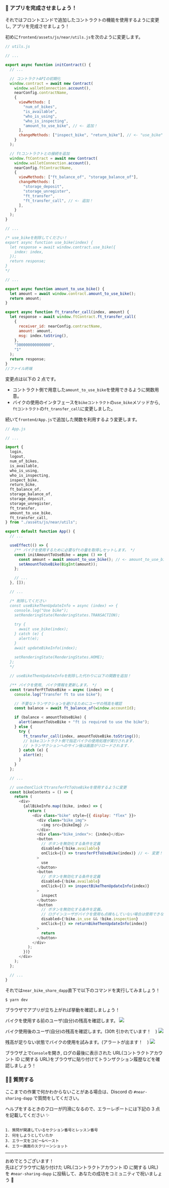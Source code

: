 ### 🚀 アプリを完成させましょう！

それではフロントエンドで追加したコントラクトの機能を使用するように変更し,
アプリを完成させましょう！

初めに`frontend/assets/js/near/utils.js`を次のように変更します。

```js
// utils.js

// ...

export async function initContract() {
  // ...

  // コントラクトAPIの初期化
  window.contract = await new Contract(
    window.walletConnection.account(),
    nearConfig.contractName,
    {
      viewMethods: [
        "num_of_bikes",
        "is_available",
        "who_is_using",
        "who_is_inspecting",
        "amount_to_use_bike", // <- 追加！
      ],
      changeMethods: ["inspect_bike", "return_bike"], // <- "use_bike" 削除
    }
  );

  // ftコントラクトとの接続を追加
  window.ftContract = await new Contract(
    window.walletConnection.account(),
    nearConfig.ftContractName,
    {
      viewMethods: ["ft_balance_of", "storage_balance_of"],
      changeMethods: [
        "storage_deposit",
        "storage_unregister",
        "ft_transfer",
        "ft_transfer_call", // <- 追加！
      ],
    }
  );
}

// ...

/* use_bikeを削除してください！
export async function use_bike(index) {
  let response = await window.contract.use_bike({
    index: index,
  });
  return response;
}
*/

// ...

export async function amount_to_use_bike() {
  let amount = await window.contract.amount_to_use_bike();
  return amount;
}

export async function ft_transfer_call(index, amount) {
  let response = await window.ftContract.ft_transfer_call(
    {
      receiver_id: nearConfig.contractName,
      amount: amount,
      msg: index.toString(),
    },
    "300000000000000",
    "1"
  );
  return response;
}
//ファイル終端
```

変更点は以下の 2 点です。

- コントラクト側で用意した`amount_to_use_bike`を使用できるように関数用意。
- バイクの使用のインタフェースを`bikeコントラクト`の`use_bike`メソッドから,  
  `ftコントラクト`の`ft_transfer_call`に変更しました。

続いて`frontend/App.js`で追加した関数を利用するよう変更します。

```js
// App.js

// ...

import {
  login,
  logout,
  num_of_bikes,
  is_available,
  who_is_using,
  who_is_inspecting,
  inspect_bike,
  return_bike,
  ft_balance_of,
  storage_balance_of,
  storage_deposit,
  storage_unregister,
  ft_transfer,
  amount_to_use_bike,
  ft_transfer_call,
} from "./assets/js/near/utils";

export default function App() {
  // ...

  useEffect(() => {
    /** バイクを使用するために必要なftの量を取得しセットします。 */
    const initAmountToUseBike = async () => {
      const amount = await amount_to_use_bike(); // <- amount_to_use_bike()使用
      setAmountToUseBike(BigInt(amount));
    };

    // ...
  }, []);

  // ...

  /* 削除してください
  const useBikeThenUpdateInfo = async (index) => {
    console.log("Use bike");
    setRenderingState(RenderingStates.TRANSACTION);
  
    try {
      await use_bike(index);
    } catch (e) {
      alert(e);
    }
    await updateBikeInfo(index);
  
    setRenderingState(RenderingStates.HOME);
  };
  */

  // useBikeThenUpdateInfoを削除した代わりに以下の関数を追加！

  /** バイクを使用, バイク情報を更新します。 */
  const transferFtToUseBike = async (index) => {
    console.log("Transfer ft to use bike");

    // 不要なトランザクションを避けるためにユーザの残高を確認
    const balance = await ft_balance_of(window.accountId);

    if (balance < amountToUseBike) {
      alert(amountToUseBike + "ft is required to use the bike");
    } else {
      try {
        ft_transfer_call(index, amountToUseBike.toString());
        // bikeコントラクト側で指定バイクの使用処理が実行されます.
        // トランザクションへのサイン後は画面がリロードされます.
      } catch (e) {
        alert(e);
      }
    }
  };

  // ...

  // useのonClickでtransferFtToUseBikeを使用するように変更
  const bikeContents = () => {
    return (
      <div>
        {allBikeInfo.map((bike, index) => {
          return (
            <div class="bike" style={{ display: "flex" }}>
              <div class="bike_img">
                <img src={bikeImg} />
              </div>
              <div class="bike_index">: {index}</div>
              <button
                // ボタンを無効化する条件を定義
                disabled={!bike.available}
                onClick={() => transferFtToUseBike(index)} // <- 変更！
              >
                use
              </button>
              <button
                // ボタンを無効化する条件を定義
                disabled={!bike.available}
                onClick={() => inspectBikeThenUpdateInfo(index)}
              >
                inspect
              </button>
              <button
                // ボタンを無効化する条件を定義。
                // ログインユーザがバイクを使用も点検もしていない場合は使用できないようにしています。
                disabled={!bike.in_use && !bike.inspection}
                onClick={() => returnBikeThenUpdateInfo(index)}
              >
                return
              </button>
            </div>
          );
        })}
      </div>
    );
  };

  // ...
}
```

それでは`near_bike_share_dapp`直下で以下のコマンドを実行してみましょう！

```
$ yarn dev
```

ブラウザでアプリが立ち上がれば挙動を確認しましょう！

バイクを使用する前のユーザ(自分)の残高を確認します。
![](/public/images/403-NEAR-Sharing-Economy/section-4/4_1_1.png)

バイク使用後のユーザ(自分)の残高を確認します。(30ft 引かれています！　)
![](/public/images/403-NEAR-Sharing-Economy/section-4/4_1_2.png)

残高が足りない状態でバイクの使用を試みます。(アラートが出ます！　)
![](/public/images/403-NEAR-Sharing-Economy/section-4/4_1_3.png)

ブラウザ上で`Console`を開き, ログの最後に表示された URL(コントラクトアカウント ID に関する URL)をブラウザに貼り付けてトランザクション履歴などを確認しましょう！

### 🙋‍♂️ 質問する

ここまでの作業で何かわからないことがある場合は、Discord の `#near-sharing-dapp` で質問をしてください。

ヘルプをするときのフローが円滑になるので、エラーレポートには下記の 3 点を記載してください ✨

```

1. 質問が関連しているセクション番号とレッスン番号
2. 何をしようとしていたか
3. エラー文をコピー&ペースト
4. エラー画面のスクリーンショット

```

---

おめでとうございます！  
先ほどブラウザに貼り付けた URL(コントラクトアカウント ID に関する URL) を `#near-sharing-dapp` に投稿して、あなたの成功をコミュニティで祝いましょう 🎉
